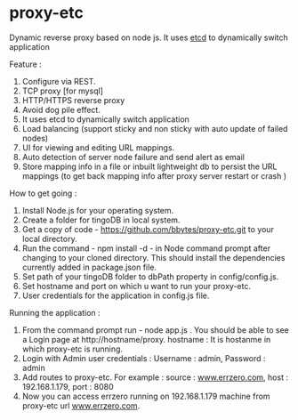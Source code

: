 proxy-etc
=========

Dynamic reverse proxy based on node js.  It uses [etcd](https://github.com/coreos/etcd) to dynamically switch application

Feature :
 1. Configure via REST.
 2. TCP proxy [for mysql]
 3. HTTP/HTTPS reverse proxy
 4. Avoid dog pile effect.
 5. It uses etcd to dynamically switch application 
 6. Load balancing (support sticky and non sticky with auto update of failed nodes)
 7. UI for viewing and editing URL mappings.
 8. Auto detection of server node failure and send alert as email 
 9. Store mapping info in a file or inbuilt lightweight db to persist the URL mappings (to get back mapping info after proxy server restart or crash )
 
 
How to get going :
 
 1. Install Node.js for your operating system.
 2. Create a folder for tingoDB in local system.
 3. Get a copy of code - https://github.com/bbytes/proxy-etc.git to your local directory.
 4. Run the command - npm install -d - in Node command prompt after changing to your cloned directory.
    This should install the dependencies currently added in package.json file.
 5. Set path of your tingoDB folder to dbPath property in config/config.js.
 6. Set hostname and port on which u want to run your proxy-etc.
 6. User credentials for the application in config.js file.
    
 
Running the application : 

 1. From the command prompt run - node app.js . You should be able to see a Login page at http://hostname/proxy.
    hostname : It is hostanme in which proxy-etc is running.
 2. Login with Admin user credentials : Username : admin, Password : admin
 3. Add routes to proxy-etc. For example : source : www.errzero.com, host : 192.168.1.179, port : 8080
 4. Now you can access errzero running on 192.168.1.179 machine from proxy-etc url www.errzero.com.
              
              
              
              
              
 
 
 
